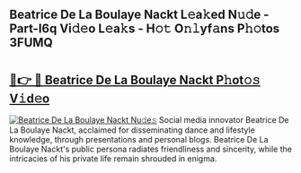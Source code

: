 ## Beatrice De La Boulaye Nackt L𝚎a𝚔ed N𝚞𝚍e - Part-I6q Vi𝚍𝚎o L𝚎a𝚔s - H𝚘𝚝 O𝚗𝚕yf𝚊ns P𝚑𝚘tos 3FUMQ

# <h2><a href="http://kf8e4kk.oniu.top/?m=Beatrice+De+La+Boulaye+Nackt">🔗👉 🔴 Beatrice De La Boulaye Nackt P𝚑ot𝚘𝚜 V𝚒d𝚎o</a></h2>

[![Beatrice De La Boulaye Nackt Nu𝚍e𝚜](https://i.imgur.com/0qMVB7G.gif)](http://kf8e4kk.oniu.top/?m=Beatrice+De+La+Boulaye+Nackt)
Social media innovator Beatrice De La Boulaye Nackt, acclaimed for disseminating dance and lifestyle knowledge, through presentations and personal blogs. Beatrice De La Boulaye Nackt's public persona radiates friendliness and sincerity, while the intricacies of his private life remain shrouded in enigma.  
